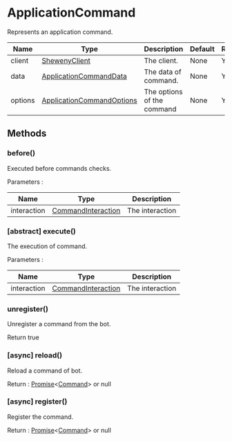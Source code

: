 # ApplicationCommand

Represents an application command.

| Name    | Type                                                                                               | Description                | Default | Required |
| ------- | -------------------------------------------------------------------------------------------------- | -------------------------- | ------- | -------- |
| client  | [ShewenyClient](../classes/ShewenyClient.md)                                                       | The client.                | None    | Yes      |
| data    | [ApplicationCommandData](https://discord.js.org/#/docs/main/stable/typedef/ApplicationCommandData) | The data of command.       | None    | Yes      |
| options | [ApplicationCommandOptions](../typedef/CommandOptions.md)                                          | The options of the command | None    | Yes      |

## Methods

### before()

Executed before commands checks.

Parameters :

| Name        | Type                                                                                     | Description     |
| ----------- | ---------------------------------------------------------------------------------------- | --------------- |
| interaction | [CommandInteraction](https://discord.js.org/#/docs/main/stable/class/CommandInteraction) | The interaction |

### [abstract] execute()

The execution of command.

Parameters :

| Name        | Type                                                                                     | Description     |
| ----------- | ---------------------------------------------------------------------------------------- | --------------- |
| interaction | [CommandInteraction](https://discord.js.org/#/docs/main/stable/class/CommandInteraction) | The interaction |

### unregister()

Unregister a command from the bot.

Return true

### [async] reload()

Reload a command of bot.

Return : [Promise](https://developer.mozilla.org/en-US/docs/Web/JavaScript/Reference/Global_Objects/Promise)<[Command](.)> or null

### [async] register()

Register the command.

Return : [Promise](https://developer.mozilla.org/en-US/docs/Web/JavaScript/Reference/Global_Objects/Promise)<[Command](.)> or null
